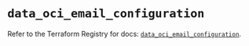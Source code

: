 # `data_oci_email_configuration`

Refer to the Terraform Registry for docs: [`data_oci_email_configuration`](https://registry.terraform.io/providers/oracle/oci/7.19.0/docs/data-sources/email_configuration).
